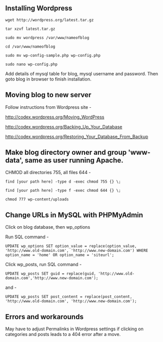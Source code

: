 ## Installing Wordpress

`wget http://wordpress.org/latest.tar.gz`

`tar xzvf latest.tar.gz`

`sudo mv wordpress /var/www/nameofblog`

`cd /var/www/nameofblog`

`sudo mv wp-config-sample.php wp-config.php`

`sudo nano wp-config.php`

Add details of mysql table for blog, mysql username and password. Then goto blog in browser to finish installation.

## Moving blog to new server

Follow instructions from Wordpress site -

http://codex.wordpress.org/Moving_WordPress

http://codex.wordpress.org/Backing_Up_Your_Database

http://codex.wordpress.org/Restoring_Your_Database_From_Backup

## Make blog directory owner and group 'www-data', same as user running Apache.

CHMOD all directories 755, all files 644 -

`find [your path here] -type d -exec chmod 755 {} \;`

`find [your path here] -type f -exec chmod 644 {} \;`

`chmod 777 wp-content/uploads`

## Change URLs in MySQL with PHPMyAdmin

Click on blog database, then wp_options

Run SQL command -

`UPDATE wp_options SET option_value = replace(option_value, 'http://www.old-domain.com', 'http://www.new-domain.com') WHERE option_name = 'home' OR option_name = 'siteurl';`

Click wp_posts, run SQL command -

`UPDATE wp_posts SET guid = replace(guid, 'http://www.old-domain.com','http://www.new-domain.com');`

and -

`UPDATE wp_posts SET post_content = replace(post_content, 'http://www.old-domain.com', 'http://www.new-domain.com');`

## Errors and workarounds

May have to adjust Permalinks in Wordpress settings if clicking on categories and posts leads to a 404 error after a move. 
